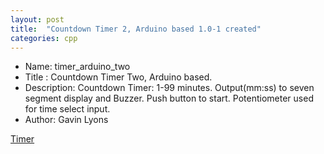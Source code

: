 ```yaml
---
layout: post
title:  "Countdown Timer 2, Arduino based 1.0-1 created"
categories: cpp
---
```



* Name: timer_arduino_two
* Title : Countdown Timer Two, Arduino based. 
* Description: Countdown Timer: 1-99 minutes. Output(mm:ss) to seven segment display and Buzzer.
Push button to start. Potentiometer used for time select input. 
* Author: Gavin Lyons


[Timer](https://github.com/gavinlyonsrepo/timer_arduino_two)
